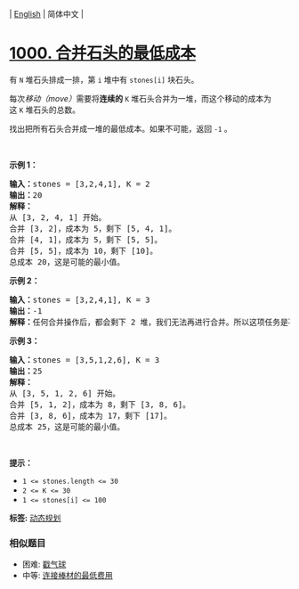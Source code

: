 | [English](README_EN.md) | 简体中文 |

# [1000. 合并石头的最低成本](https://leetcode-cn.com/problems/minimum-cost-to-merge-stones)
<p>有 <code>N</code> 堆石头排成一排，第 <code>i</code> 堆中有&nbsp;<code>stones[i]</code>&nbsp;块石头。</p>

<p>每次<em>移动（move）</em>需要将<strong>连续的</strong>&nbsp;<code>K</code>&nbsp;堆石头合并为一堆，而这个移动的成本为这&nbsp;<code>K</code>&nbsp;堆石头的总数。</p>

<p>找出把所有石头合并成一堆的最低成本。如果不可能，返回 <code>-1</code> 。</p>

<p>&nbsp;</p>

<p><strong>示例 1：</strong></p>

<pre><strong>输入：</strong>stones = [3,2,4,1], K = 2
<strong>输出：</strong>20
<strong>解释：</strong>
从 [3, 2, 4, 1] 开始。
合并 [3, 2]，成本为 5，剩下 [5, 4, 1]。
合并 [4, 1]，成本为 5，剩下 [5, 5]。
合并 [5, 5]，成本为 10，剩下 [10]。
总成本 20，这是可能的最小值。
</pre>

<p><strong>示例 2：</strong></p>

<pre><strong>输入：</strong>stones = [3,2,4,1], K = 3
<strong>输出：</strong>-1
<strong>解释：</strong>任何合并操作后，都会剩下 2 堆，我们无法再进行合并。所以这项任务是不可能完成的。.
</pre>

<p><strong>示例 3：</strong></p>

<pre><strong>输入：</strong>stones = [3,5,1,2,6], K = 3
<strong>输出：</strong>25
<strong>解释：</strong>
从 [3, 5, 1, 2, 6] 开始。
合并 [5, 1, 2]，成本为 8，剩下 [3, 8, 6]。
合并 [3, 8, 6]，成本为 17，剩下 [17]。
总成本 25，这是可能的最小值。
</pre>

<p>&nbsp;</p>

<p><strong>提示：</strong></p>

<ul>
	<li><code>1 &lt;= stones.length &lt;= 30</code></li>
	<li><code>2 &lt;= K &lt;= 30</code></li>
	<li><code>1 &lt;= stones[i] &lt;= 100</code></li>
</ul>

**标签:**  [动态规划](https://leetcode-cn.com/tag/dynamic-programming) 
 ### 相似题目
- 困难:	[戳气球](https://leetcode-cn.com/problems/burst-balloons) 
- 中等:	[连接棒材的最低费用](https://leetcode-cn.com/problems/minimum-cost-to-connect-sticks) 
